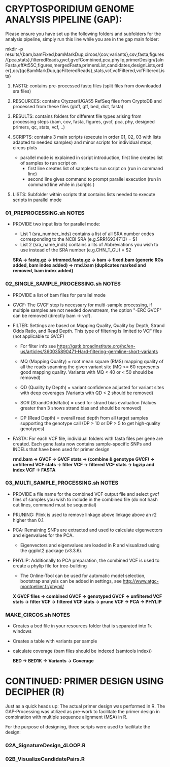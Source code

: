 # CRYPTOSPORIDIUM GENOME ANALYSIS PIPELINE (GAP):

Please ensure you have set up the following folders and subfolders for the analysis pipeline, simply run this line while you are in the gap main folder:

mkdir -p results/{bam,bamFixed,bamMarkDup,circos/{cov,variants},csv,fasta,figures/{pca,stats},filteredReads,gvcf,gvcfCombined,pca,phylip,primerDesign/{alnFasta,effAt55C,figures,mergedFasta,primersList,candidates,designLists,order},qc/{qcBamMarkDup,qcFilteredReads},stats,vcf,vcfFiltered,vcfFilteredLists} 

1. FASTQ: contains pre-processed fastq files (split files from downloaded sra files)
2. RESOURCES: contains CtyzzeriUGA55 RefSeq files from CryptoDB and processed from these files (gbff, gtf, bed, dict, fasta)
3. RESULTS: contains folders for different file types arising from processing steps (bam, cov, fasta, figures, gvcf, pca, phy, designed primers, qc, stats, vcf, ..)
4. SCRIPTS: contains 3 main scripts (execute in order 01, 02, 03 with lists adapted to needed samples) and minor scripts for individual steps, circos plots
	- parallel mode is explained in script introduction, first line creates list of samples to run script on
		- first line creates list of samples to run script on (run in command line)
		- second line gives command to prompt parallel execution (run in command line while in /scripts )

5. LISTS: Subfolder within scripts that contains lists needed to execute scripts in parallel mode


### 01_PREPROCESSING.sh NOTES ###########################################################################################################################################

- PROVIDE two input lists for parallel mode:
	- List 1 (sra_number_inds) contains a list of all SRA number codes corresponding to the NCBI SRA (e.g.SRR16934713) = $1
	- List 2 (sra_name_inds) contains a lits of Abbreviations you wish to use instead of the SRA number (e.g.CHN_T_GU) = $2


    **SRA -> fastq.gz -> trimmed.fastq.gz -> bam -> fixed.bam (generic RGs added, bam index added) -> rmd.bam (duplicates marked and removed, bam index added)**


### 02_SINGLE_SAMPLE_PROCESSING.sh NOTES ################################################################################################################################

- PROVIDE a  list of bam files for parallel mode

- GVCF:	The GVCF step is necessary for multi-sample processing, if multiple samples are not needed downstream, the option "-ERC GVCF" can be removed (directly bam -> vcf).

- FILTER: Settings are based on Mapping Quality, Quality by Depth, Strand Odds Ratio, and Read Depth. This type of filtering is limited to VCF files (not applicable to GVCF)
  - For filter info see https://gatk.broadinstitute.org/hc/en-us/articles/360035890471-Hard-filtering-germline-short-variants
		
  - MQ (Mapping Quality)  = root mean square (RMS) mapping quality of all the reads spanning the given variant site (MQ >= 60 represents good mapping quality. Variants with MQ < 40 or < 50 should be removed)
  - QD (Quality by Depth) = variant confidence adjusted for variant sites with deep coverages (Variants with QD < 2 should be removed)
  - SOR (StrandOddsRatio) = used for strand bias evaluation (Values greater than 3 shows strand bias and should be removed)
  - DP (Read Depth) = overall read depth from all target samples supporting the genotype call (DP > 10 or DP > 5 to get high-quality genotypes)


- FASTA: For each VCF file, individual folders with fasta files per gene are created. Each gene.fasta now contains sample-specific SNPs and INDELs that have been used for primer design


    **rmd.bam -> GVCF -> GVCF stats -> (combine & genotype GVCF) -> unfiltered VCF stats -> filter VCF -> filtered VCF stats -> bgzip and index VCF -> FASTA**


### 03_MULTI_SAMPLE_PROCESSING.sh NOTES #################################################################################################################################

- PROVIDE a file name for the combined VCF output file and select gvcf files of samples you wish to include in the combined file (do not hash out lines, command must be sequential)

- PRUNING: Plink is used to remove linkage above linkage above an r2 higher than 0.1. 

- PCA: Remaining SNPs are extracted and used to calculate eigenvectors and eigenvalues for the PCA.
	- Eigenvectors and eigenvalues are loaded in R and visualized using the ggplot2 package (v3.3.6).

- PHYLIP: Additionally to PCA preparation, the combined VCF is used to create a phylip file for tree-building
	- The Online-Tool can be used for automatic model selection, bootstrap analysis can be added in settings, see http://www.atgc-montpellier.fr/phyml/



    **X GVCF files -> combined GVCF -> genotyped GVCF -> unfiltered VCF stats -> filter VCF -> filtered VCF stats -> prune VCF -> PCA -> PHYLIP**

### MAKE_CIRCOS.sh NOTES ################################################################################################################################################


- Creates a bed file in your resources folder that is separated into 1k windows
- Creates a table with variants per sample
- calculate coverage (bam files should be indexed (samtools index))

    **BED -> BED1K -> Variants -> Coverage**

# CONTINUED: PRIMER DESIGN USING DECIPHER (R)

Just as a quick heads up: The actual primer design was performed in R. The GAP-Processing was utilized as pre-work to facilitate the primer design in combination with multiple sequence alignment (MSA) in R.

For the purpose of designing, three scripts were used to facilitate the design:

### 02A_SignatureDesign_4LOOP.R ##########################################################################################################################################




### 02B_VisualizeCandidatePairs.R ########################################################################################################################################





